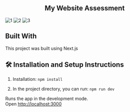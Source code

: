 <h2 align="center">
  My Website Assessment <br/>
</h2>

![1](https://github.com/Yoskorn-Git/MyWebsiteAssessment/assets/57613606/3edd2600-5c39-49ea-ab8e-68c74d22eaba)
![2](https://github.com/Yoskorn-Git/MyWebsiteAssessment/assets/57613606/59ba6bc4-f019-4c71-af1d-72895af1cef8)
![3](https://github.com/Yoskorn-Git/MyWebsiteAssessment/assets/57613606/5c830c98-cd3e-4e8f-96c8-b535119eb4a6)

## Built With

This project was built using Next.js

## 🛠 Installation and Setup Instructions

1. Installation: `npm install`

2. In the project directory, you can run: `npm run dev`

Runs the app in the development mode.\
Open [http://localhost:3000](http://localhost:3000)


